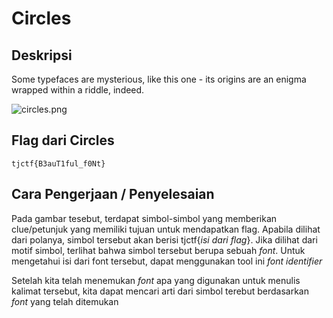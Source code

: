 # Circles 
## Deskripsi

Some typefaces are mysterious, like this one - its origins are an enigma wrapped within a riddle, indeed. 

![circles.png](./circles.png)

## Flag dari Circles

```
tjctf{B3auT1ful_f0Nt}
```

## Cara Pengerjaan / Penyelesaian

Pada gambar tesebut, terdapat simbol-simbol yang memberikan clue/petunjuk yang memiliki tujuan untuk mendapatkan flag. Apabila dilihat dari polanya, simbol tersebut akan berisi tjctf{_isi dari flag_}. Jika dilihat dari motif simbol, terlihat bahwa simbol tersebut berupa sebuah _font_. Untuk mengetahui isi dari font tersebut, dapat menggunakan tool ini _font identifier_

Setelah kita telah menemukan _font_ apa yang digunakan untuk menulis kalimat tersebut, kita dapat mencari arti dari simbol terebut berdasarkan _font_ yang telah ditemukan